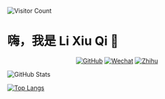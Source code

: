 
<!-- 新增访问次数统计 -->

![Visitor Count](https://profile-counter.glitch.me/li-xiu-qi/count.svg)

# 嗨，我是 Li Xiu Qi 👋

<!-- 新增社交媒体徽章 -->
<p align="center">
    <a href="https://github.com/li-xiu-qi"><img src="https://img.shields.io/badge/GitHub-li--xiu--qi-brightgreen" alt="GitHub"/></a>
    <a href="images/wechat.jpg"><img src="https://img.shields.io/badge/WeChat-Contact_Me-07C160?logo=wechat" alt="Wechat"/></a>
    <a href="https://www.zhihu.com/people/18-61-35-98"><img src="https://img.shields.io/badge/知乎-Li_Xiu_Qi-0084FF?logo=zhihu" alt="Zhihu"/></a>
</p>

<!-- <p align="center" id="wechat">
    <img src="images/wechat.jpg" alt="Wechat QR Code" width="150" />
</p> -->

<!-- 新增主要使用的语言 -->
<!-- ## 主要使用的语言

- Python
- JavaScript
- Rust -->

<!--
**li-xiu-qi/li-xiu-qi** is a ✨ _special_ ✨ repository because its `README.md` (this file) appears on your GitHub profile.

Here are some ideas to get you started:
-->

<!-- ## 我的技能

- **语言:** Python, JavaScript，Rust
- **框架:** Fastapi, React -->

![GitHub Stats](https://github-readme-stats.vercel.app/api?username=li-xiu-qi&show_icons=true&theme=radical)

<!-- 新增常用语言占比 -->

[![Top Langs](https://github-readme-stats.vercel.app/api/top-langs/?username=li-xiu-qi)](https://github.com/li-xiu-qi/github-readme-stats)

<!--
Here are some ideas to get you started:

- 🔭 I'm currently working on ...
- 🌱 I'm currently learning ...
- 👯 I'm looking to collaborate on ...
- 🤔 I'm looking for help with ...
- 💬 Ask me about ...
- 📫 How to reach me: ...
- 😄 Pronouns: ...
- ⚡ Fun fact: ...
-->
